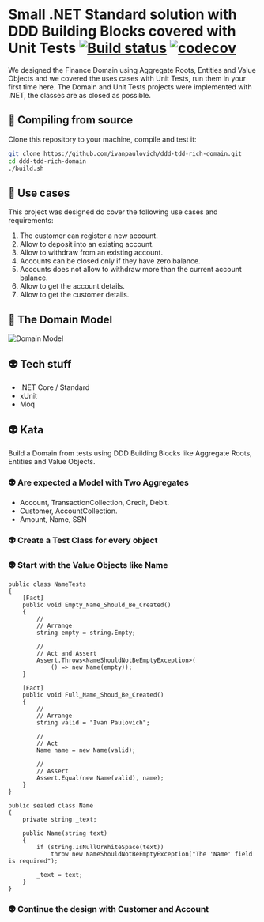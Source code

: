 # Small .NET Standard solution with DDD Building Blocks covered with Unit Tests [![Build status](https://ci.appveyor.com/api/projects/status/ujilt0luhnvpm4to?svg=true)](https://ci.appveyor.com/project/ivanpaulovich/ddd-tdd-rich-domain) [![codecov](https://codecov.io/gh/ivanpaulovich/ddd-tdd-rich-domain/branch/master/graph/badge.svg)](https://codecov.io/gh/ivanpaulovich/ddd-tdd-rich-domain)

We designed the Finance Domain using Aggregate Roots, Entities and Value Objects and we covered the uses cases with Unit Tests, run them in your first time here. The Domain and Unit Tests projects were implemented with .NET, the classes are as closed as possible.

## :gem: Compiling from source

Clone this repository to your machine, compile and test it:

```sh
git clone https://github.com/ivanpaulovich/ddd-tdd-rich-domain.git
cd ddd-tdd-rich-domain
./build.sh
```

## :construction_worker: Use cases

This project was designed do cover the following use cases and requirements:

1. The customer can register a new account.
2. Allow to deposit into an existing account.
3. Allow to withdraw from an existing account.
4. Accounts can be closed only if they have zero balance.
5. Accounts does not allow to withdraw more than the current account balance.
6. Allow to get the account details.
7. Allow to get the customer details.

## :memo: The Domain Model

![Domain Model](https://raw.githubusercontent.com/ivanpaulovich/ddd-tdd-rich-domain/master/docs/ddd-tdd-rich-domain-model.png)

## :alien: Tech stuff

* .NET Core / Standard
* xUnit
* Moq

## :alien: Kata

Build a Domain from tests using DDD Building Blocks like Aggregate Roots, Entities and Value Objects.

### :alien: Are expected a Model with Two Aggregates

* Account, TransactionCollection, Credit, Debit.
* Customer, AccountCollection.
* Amount, Name, SSN

### :alien: Create a Test Class for every object
### :alien: Start with the Value Objects like Name

```
public class NameTests
{
    [Fact]
    public void Empty_Name_Should_Be_Created()
    {
        //
        // Arrange
        string empty = string.Empty;

        //
        // Act and Assert
        Assert.Throws<NameShouldNotBeEmptyException>(
            () => new Name(empty));
    }

    [Fact]
    public void Full_Name_Shoud_Be_Created()
    {
        //
        // Arrange
        string valid = "Ivan Paulovich";

        //
        // Act
        Name name = new Name(valid);

        //
        // Assert
        Assert.Equal(new Name(valid), name);
    }
}
```

```
public sealed class Name
{
    private string _text;

    public Name(string text)
    {
        if (string.IsNullOrWhiteSpace(text))
            throw new NameShouldNotBeEmptyException("The 'Name' field is required");

        _text = text;
    }
}
```

### :alien: Continue the design with Customer and Account
